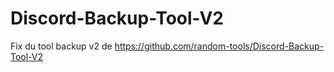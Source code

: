 # Discord-Backup-Tool-V2
Fix du tool backup v2 de https://github.com/random-tools/Discord-Backup-Tool-V2
